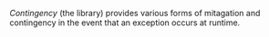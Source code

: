 _Contingency_ (the library) provides various forms of mitagation and
contingency in the event that an exception occurs at runtime.
